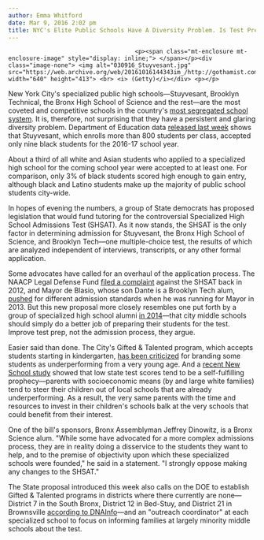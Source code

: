 ```yaml
---
author: Emma Whitford
date: Mar 9, 2016 2:02 pm
title: NYC's Elite Public Schools Have A Diversity Problem. Is Test Prep The Answer?
---
```


	
										<p><span class="mt-enclosure mt-enclosure-image" style="display: inline;"> </span></p><div class="image-none"> <img alt="030916_Stuyvesant.jpg" src="https://web.archive.org/web/20161016144343im_/http://gothamist.com/attachments/nyc_ewhitford/030916_Stuyvesant.jpg" width="640" height="413"> <br> <i> (Getty)</i></div> <p></p>

<p>New York City&apos;s specialized public high schools&#x2014;Stuyvesant, Brooklyn Technical, the Bronx High School of Science and the rest&#x2014;are the most coveted and competitive schools in the country&apos;s <a href="https://web.archive.org/web/20161016144343/http://www.thedailybeast.com/articles/2014/03/31/the-real-reasons-new-york-has-the-country-s-most-segregated-schools.html">most segregated school system</a>. It is, therefore, not surprising that they have a persistent and glaring diversity problem. Department of Education data <a href="https://web.archive.org/web/20161016144343/http://www.capitalnewyork.com/article/city-hall/2016/03/8592809/citys-specialized-high-school-diversity-problem-persists">released last week</a> shows that Stuyvesant, which enrolls more than 800 students per class, accepted only nine black students for the 2016-17 school year. </p>

<p>About a third of all white and Asian students who applied to a specialized high school for the coming school year were accepted to at least one. For comparison, only 3% of black students scored high enough to gain entry, although black and Latino students make up the majority of public school students city-wide. </p>

<p>In hopes of evening the numbers, a group of State democrats has proposed legislation that would fund tutoring for the controversial Specialized High School Admissions Test (SHSAT). As it now stands, the SHSAT is the only factor in determining admission for Stuyvesant, the Bronx High School of Science, and Brooklyn Tech&#x2014;one multiple-choice test, the results of which are analyzed independent of interviews, transcripts, or any other formal application. </p>

<p>Some advocates have called for an overhaul of the application process. The NAACP Legal Defense Fund <a href="https://web.archive.org/web/20161016144343/http://www.naacpldf.org/case-issue/new-york-city-specialized-high-school-complaint">filed a complaint</a> against the SHSAT back in 2012, and Mayor de Blasio, whose son Dante is a Brooklyn Tech alum, <a href="https://web.archive.org/web/20161016144343/http://www.nydailynews.com/new-york/bill-de-blasio-testy-nyc-elite-school-admissions-article-1.1481345">pushed</a> for different admission standards when he was running for Mayor in 2013. But this new proposal more closely resembles one put forth by a group of specialized high school alumni <a href="https://web.archive.org/web/20161016144343/http://www.nytimes.com/2014/08/27/nyregion/despite-racial-disparity-alumni-group-backs-test-only-policy-for-elite-schools.html">in 2014</a>&#x2014;that city middle schools should simply do a better job of preparing their students for the test. Improve test prep, not the admission process, they argue.</p>

<p>Easier said than done. The City&apos;s Gifted &amp; Talented program, which accepts students starting in kindergarten, <a href="https://web.archive.org/web/20161016144343/http://www.theatlantic.com/education/archive/2015/03/how-to-solve-the-diversity-problem-at-nycs-elite-public-schools/386944/">has been criticized</a> for branding some students as underperforming from a very young age. And a <a href="https://web.archive.org/web/20161016144343/http://gothamist.com/2015/12/16/education_segregation_map.php#photo-1">recent New School study</a> showed that low state test scores tend to be a self-fulfilling prophecy&#x2014;parents with socioeconomic means (by and large white families) tend to steer their children out of local schools that are already underperforming. As a result, the very same parents with the time and resources to invest in their children&apos;s schools balk at the very schools that could benefit from their interest.</p>

<p>One of the bill&apos;s sponsors, Bronx Assemblyman Jeffrey Dinowitz, is a Bronx Science alum. &quot;While some have advocated for a more complex admissions process, they are in reality doing a disservice to the students they want to help, and to the premise of objectivity upon which these specialized schools were founded,&quot; he said in a statement. &quot;I strongly oppose making any changes to the SHSAT.&quot; </p>

<p>The State proposal introduced this week also calls on the DOE to establish Gifted &amp; Talented programs in districts where there currently are none&#x2014;District 7 in the South Bronx, District 12 in Bed-Stuy, and District 21 in Brownsville <a href="https://web.archive.org/web/20161016144343/https://www.dnainfo.com/new-york/20150518/carroll-gardens/7-things-know-about-sending-your-kid-gifted-talented-school">according to DNAInfo</a>&#x2014;and an &quot;outreach coordinator&quot; at each specialized school to focus on informing families at largely minority middle schools about the test. </p>					
										
									
				